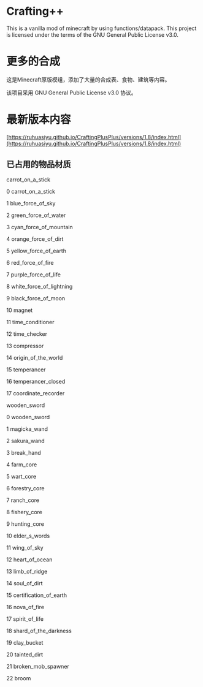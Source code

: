 # Crafting++
This is a vanilla mod of minecraft by using functions/datapack. 
This project is licensed under the terms of the GNU General Public License v3.0.

# 更多的合成
这是Minecraft原版模组，添加了大量的合成表、食物、建筑等内容。

该项目采用 GNU General Public License v3.0 协议。

# 最新版本内容
[https://ruhuasiyu.github.io/CraftingPlusPlus/versions/1.8/index.html](https://ruhuasiyu.github.io/CraftingPlusPlus/versions/1.8/index.html)


## 已占用的物品材质
carrot_on_a_stick

0	carrot_on_a_stick

1	blue_force_of_sky

2	green_force_of_water

3	cyan_force_of_mountain

4	orange_force_of_dirt

5	yellow_force_of_earth

6	red_force_of_fire

7	purple_force_of_life

8	white_force_of_lightning

9	black_force_of_moon

10	magnet

11	time_conditioner

12	time_checker

13	compressor

14	origin_of_the_world

15	temperancer

16	temperancer_closed

17	coordinate_recorder

wooden_sword

0	wooden_sword

1	magicka_wand

2	sakura_wand

3	break_hand

4	farm_core

5	wart_core

6	forestry_core

7	ranch_core

8	fishery_core

9	hunting_core

10	elder_s_words

11	wing_of_sky

12	heart_of_ocean

13	limb_of_ridge

14	soul_of_dirt

15	certification_of_earth

16	nova_of_fire

17	spirit_of_life

18	shard_of_the_darkness

19	clay_bucket	

20	tainted_dirt

21	broken_mob_spawner

22	broom
